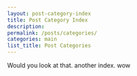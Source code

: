 ```yaml
---
layout: post-category-index
title: Post Category Index
description: 
permalink: /posts/categories/
categories: main
list_title: Post Categories
---
```

Would you look at that. another index. wow